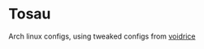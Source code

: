 # Tosau
Arch linux configs, using tweaked configs from [voidrice](https://github.com/lukesmithxyz/voidrice)
